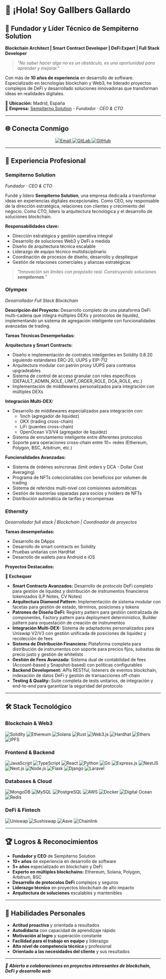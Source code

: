 # 👋 ¡Hola! Soy Gallbers Gallardo

## 🚀 **Fundador y Líder Técnico de Sempiterno Solution**

**Blockchain Architect | Smart Contract Developer | DeFi Expert | Full Stack Developer**

> *"No saber hacer algo no es un obstáculo, es una oportunidad para aprender y mejorar."*

Con más de **10 años de experiencia** en desarrollo de software. Especializado en tecnologías blockchain y Web3, he liderado proyectos complejos de DeFi y desarrollado soluciones innovadoras que transforman ideas en realidades digitales.

📍 **Ubicación:** Madrid, España  
🏢 **Empresa:** [Sempiterno Solution](https://github.com/sempiternosolution) - *Fundador · CEO & CTO*

---

## 🌐 **Conecta Conmigo**

<div align="center">
  <a href="mailto:gagzu.ali@gmail.com" target="_blank">
    <img src="https://img.shields.io/badge/Email-D14836?style=for-the-badge&logo=gmail&logoColor=white" alt="Email" />
  </a>
  <a href="https://gitlab.com/gagzu" target="_blank">
    <img src="https://img.shields.io/badge/GitLab-%23181717.svg?style=for-the-badge&logo=gitlab&logoColor=white" alt="GitLab" />
  </a>
  <a href="https://github.com/gagzu" target="_blank">
    <img src="https://img.shields.io/badge/GitHub-100000?style=for-the-badge&logo=github&logoColor=white" alt="GitHub" />
  </a>
</div>

---

## 💼 **Experiencia Profesional**

### **Sempiterno Solution**
*Fundador · CEO & CTO*

<!-- Enero 2023 - Actualidad -->

Fundé y lidero **Sempiterno Solution**, una empresa dedicada a transformar ideas en experiencias digitales excepcionales. Como CEO, soy responsable de la dirección estratégica, relaciones con clientes y crecimiento del negocio. Como CTO, lidero la arquitectura tecnológica y el desarrollo de soluciones blockchain.

**Responsabilidades clave:**
- Dirección estratégica y gestión operativa integral
- Desarrollo de soluciones Web3 y DeFi a medida
- Diseño de arquitectura técnica escalable
- Liderazgo de equipo técnico multidisciplinario
- Coordinación de procesos de diseño, desarrollo y despliegue
- Gestión de relaciones comerciales y alianzas estratégicas

> *"Innovación sin límites con propósito real. Construyendo soluciones **sempiternas**."*



### **Olympex**
*Desarrollador Full Stack Blockchain*

<!-- Octubre 2023 - Actualidad -->

**Descripción del Proyecto:**
Desarrollo completo de una plataforma DeFi multi-cadena que integra múltiples DEXs y protocolos de liquidez, implementando un sistema de agregación inteligente con funcionalidades avanzadas de trading.

**Tareas Técnicas Desempeñadas:**

**Arquitectura y Smart Contracts:**
- Diseño e implementación de contratos inteligentes en Solidity 0.8.20 siguiendo estándares ERC-20, UUPS y EIP-712
- Arquitectura modular con patrón proxy UUPS para contratos upgradeables
- Sistema de control de acceso granular con roles específicos (DEFAULT_ADMIN_ROLE, LIMIT_ORDER_ROLE, DCA_ROLE, etc.)
- Implementación de middlewares personalizados para integración con múltiples DEXs

**Integración Multi-DEX:**
- Desarrollo de middlewares especializados para integración con:
  - 1inch (agregador de liquidez)
  - OKX (trading cross-chain)
  - LiFi (puentes cross-chain)
  - OpenOcean V3/V4 (agregador de liquidez)
- Sistema de enrutamiento inteligente entre diferentes protocolos
- Soporte para operaciones cross-chain entre 10+ redes (Ethereum, Polygon, BSC, Arbitrum, etc.)

**Funcionalidades Avanzadas:**
- Sistema de órdenes asíncronas (limit orders y DCA - Dollar Cost Averaging)
- Programa de NFTs coleccionables con beneficios por volumen de trading
- Sistema de referidos multi-nivel con comisiones automáticas
- Gestión de tesorerías separadas para socios y holders de NFTs
- Distribución automática de tarifas y recompensas

### **Ethernity**
*Desarrollador full stack | Blockchain | Coordinador de proyectos*

<!-- Agosto 2019 - Actualidad -->

**Tareas desempeñadas:**
- Desarrollo de DApps
- Desarrollo de smart contracts en Solidity
- Pruebas unitarias con HardHat
- Desarrollo de wallets para Android e iOS

**Proyectos Destacados:**

**🏦 Exchequer**
- **Smart Contracts Avanzados:** Desarrollo de protocolo DeFi completo para gestión de liquidez y distribución de instrumentos financieros tokenizados (LP Notes, CV Notes)
- **Arquitectura Diamond Pattern:** Implementación de sistema modular con facetas para gestión de estado, términos, posiciones y tokens
- **Patrones de Diseño DeFi:** Registry pattern para gestión centralizada de componentes, Factory pattern para deployment determinístico, Builder pattern para orquestación de creación de instrumentos
- **Integración Multi-DEX:** Sistema de adaptadores personalizados para Uniswap V2/V3 con gestión unificada de posiciones de liquidez y recolección de fees
- **Sistema de Distribución Financiera:** Plataforma completa para distribución de instrumentos con soporte para precios fijos, subastas de precio justo y gestión de whitelists
- **Gestión de Fees Avanzada:** Sistema dual de contabilidad de fees (Account-based y Snapshot-based) con políticas configurables
- **Backend Development:** APIs RESTful, listeners de eventos blockchain, indexación de datos DeFi y gestión de transacciones off-chain
- **Testing & Quality:** Suite completa de tests unitarios, de integración y end-to-end para garantizar la seguridad del protocolo



---

## 🛠️ **Stack Tecnológico**

### **Blockchain & Web3**
![Solidity](https://img.shields.io/badge/Solidity-%23363636.svg?style=for-the-badge&logo=solidity&logoColor=white)
![Ethereum](https://img.shields.io/badge/Ethereum-3C3C3D?style=for-the-badge&logo=ethereum&logoColor=white)
![Solana](https://img.shields.io/badge/Solana-9945FF?style=for-the-badge&logo=solana&logoColor=white)
![Rust](https://img.shields.io/badge/Rust-000000?style=for-the-badge&logo=rust&logoColor=white)
![Web3.js](https://img.shields.io/badge/Web3js-F16822?style=for-the-badge&logo=web3dotjs&logoColor=white)
![Hardhat](https://img.shields.io/badge/Hardhat-FF6B6B?style=for-the-badge&logo=javascript&logoColor=white)
![Ethers](https://img.shields.io/badge/Ethers-000000?style=for-the-badge&logo=javascript&logoColor=white)
![IPFS](https://img.shields.io/badge/IPFS-65C2CB?style=for-the-badge&logo=javascript&logoColor=white)

### **Frontend & Backend**
![JavaScript](https://img.shields.io/badge/JavaScript-F7DF1E?style=for-the-badge&logo=javascript&logoColor=black)
![TypeScript](https://img.shields.io/badge/TypeScript-007ACC?style=for-the-badge&logo=typescript&logoColor=white)
![React](https://img.shields.io/badge/React-20232a?style=for-the-badge&logo=react&logoColor=61DAFB)
![Python](https://img.shields.io/badge/Python-3670A0?style=for-the-badge&logo=python&logoColor=ffdd54)
![Go](https://img.shields.io/badge/Go-00ADD8?style=for-the-badge&logo=go&logoColor=white)
![Express.js](https://img.shields.io/badge/Express-404d59?style=for-the-badge&logo=express&logoColor=white)
![NestJS](https://img.shields.io/badge/NestJS-E0234E?style=for-the-badge&logo=nestjs&logoColor=white)
![Next.js](https://img.shields.io/badge/Nextjs-000000?style=for-the-badge&logo=nextdotjs&logoColor=white)
![Node.js](https://img.shields.io/badge/Nodejs-339933?style=for-the-badge&logo=nodedotjs&logoColor=white)
![Flask](https://img.shields.io/badge/Flask-000000?style=for-the-badge&logo=flask&logoColor=white)
![Django](https://img.shields.io/badge/Django-092E20?style=for-the-badge&logo=django&logoColor=white)
![Laravel](https://img.shields.io/badge/Laravel-FF2D20?style=for-the-badge&logo=laravel&logoColor=white)

### **Databases & Cloud**
![MongoDB](https://img.shields.io/badge/MongoDB-4ea94b?style=for-the-badge&logo=mongodb&logoColor=white)
![MySQL](https://img.shields.io/badge/MySQL-4479A1?style=for-the-badge&logo=mysql&logoColor=white)
![PostgreSQL](https://img.shields.io/badge/PostgreSQL-316192?style=for-the-badge&logo=postgresql&logoColor=white)
![AWS](https://img.shields.io/badge/AWS-FF9900?style=for-the-badge&logo=amazonaws&logoColor=white)
![Docker](https://img.shields.io/badge/Docker-0db7ed?style=for-the-badge&logo=docker&logoColor=white)
![Digital Ocean](https://img.shields.io/badge/DigitalOcean-0080FF?style=for-the-badge&logo=digitalocean&logoColor=white)
![Redis](https://img.shields.io/badge/Redis-DC382D?style=for-the-badge&logo=redis&logoColor=white)

### **DeFi & Fintech**
![Uniswap](https://img.shields.io/badge/Uniswap-FF007A?style=for-the-badge&logo=javascript&logoColor=white)
![Sushiswap](https://img.shields.io/badge/Sushiswap-0E0E0E?style=for-the-badge&logo=javascript&logoColor=white)
![Aave](https://img.shields.io/badge/Aave-2EBAC6?style=for-the-badge&logo=javascript&logoColor=white)
![Chainlink](https://img.shields.io/badge/Chainlink-375BD2?style=for-the-badge&logo=javascript&logoColor=white)

<!-- ---

## 📊 **Estadísticas de GitHub**

<div align="center">
  <img src="https://github-readme-stats.vercel.app/api?username=gagzu&theme=dark&hide_border=false&include_all_commits=false&count_private=false" alt="GitHub Stats" />
  <img src="https://github-readme-streak-stats.herokuapp.com/?user=gagzu&theme=dark&hide_border=false" alt="GitHub Streak" />
  <img src="https://github-readme-stats.vercel.app/api/top-langs/?username=gagzu&theme=dark&hide_border=false&include_all_commits=false&count_private=false&layout=compact" alt="Top Languages" />
</div> -->

---

## 🏆 **Logros & Reconocimientos**

- **Fundador y CEO** de Sempiterno Solution
- **10+ años** de experiencia en desarrollo de software
- **5+ años** especializado en blockchain y DeFi
- **Experto en múltiples blockchains:** Ethereum, Solana, Polygon, Arbitrum, BSC
- **Desarrollo de protocolos DeFi** complejos y seguros
- **Liderazgo técnico** en proyectos blockchain de alto impacto
- **Arquitectura de soluciones** escalables y mantenibles

---

## 🧠 **Habilidades Personales**

- **Actitud proactiva** y orientada a resultados
- **Autodidacta** con capacidad de aprendizaje rápido
- **Motivación al logro** y superación constante
- **Facilidad para el trabajo en equipo** y liderazgo
- **Alto nivel de competencia técnica** y profesional
- **Orientado a las necesidades del cliente** y sus resultados


<!-- ### 🔝 Top Contributed Repo
![](https://github-contributor-stats.vercel.app/api?username=gagzu&limit=5&theme=dark&combine_all_yearly_contributions=true) -->

---

*🤝 **Abierto a colaboraciones en proyectos interesantes de blockchain, DeFi y desarrollo web***